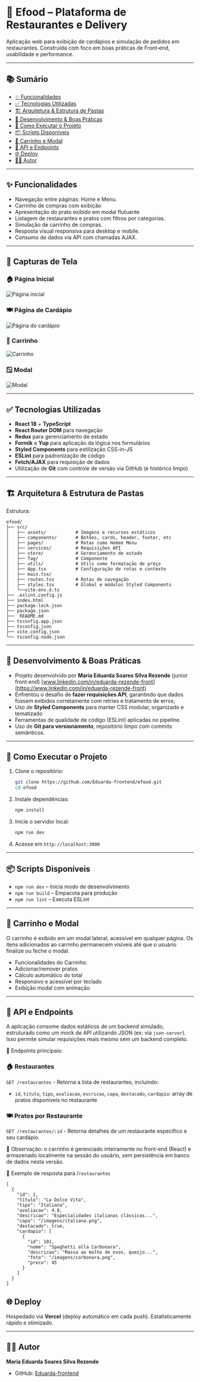 # 🍔 Efood – Plataforma de Restaurantes e Delivery

Aplicação web para exibição de cardápios e simulação de pedidos em restaurantes. Construída com foco em boas práticas de Front‑end, usabilidade e performance.

---

## 📚 Sumário

* [✨ Funcionalidades](#-funcionalidades)
* [✅ Tecnologias Utilizadas](#-tecnologias-utilizadas)
* [🏗️ Arquitetura & Estrutura de Pastas](#️-arquitetura--estrutura-de-pastas)
* [🚧 Desenvolvimento & Boas Práticas](#-desenvolvimento--boas-pr%C3%A1ticas)
* [🚀 Como Executar o Projeto](#-como-executar-o-projeto)
* [📦 Scripts Disponíveis](#-scripts-disponíveis)
* [🛒 Carrinho e Modal](#-carrinho-e-modal)  
* [🔌 API e Endpoints](#-api-e-endpoints)  
* [🌐 Deploy](#-deploy)  
* [👨‍💻 Autor](#-autor)

---

## ✨ Funcionalidades

* Navegação entre páginas: Home e Menu.
* Carrinho de compras com exibição
* Apresentação do prato exibido em modal flutuante
* Listagem de restaurantes e pratos com filtros por categorias.
* Simulação de carrinho de compras.
* Resposta visual responsiva para desktop e mobile.
* Consumo de dados via API com chamadas AJAX.

---

## 📸 Capturas de Tela

### 🏠 Página Inicial
![Página inicial](link-ou-caminho-da-imagem)

### 🍽️ Página de Cardápio
![Página do cardápio](link-ou-caminho-da-imagem)

### 🛒  Carrinho
![Carrinho](link-ou-caminho-da-imagem)

### 🪟 Modal
![Modal](link-ou-caminho-da-imagem)

---

## ✅ Tecnologias Utilizadas

* **React 18** + **TypeScript**
* **React Router DOM** para navegação
* **Redux** para gerenciamento de estado
* **Formik** e **Yup** para aplicação da lógica nos formulários
* **Styled Components** para estilização CSS-in-JS
* **ESLint** para padronização de código
* **Fetch/AJAX** para requisição de dados
* Utilização de **Git** com controle de versão via GitHub (e histórico limpo)

---

## 🏗️ Arquitetura & Estrutura de Pastas

Estrutura:

```
efood/
├── src/
│   ├── assets/           # Imagens e recursos estáticos
│   ├── components/       # Botões, cards, header, footer, etc
│   ├── pages/            # Rotas como Homee Menu
│   ├── services/         # Requisições API
│   ├── store/            # Gerenciamento de estado
│   ├── Tag/              # Componente
│   ├── utils/            # Utils como formatação de preço
│   ├── App.tsx           # Configuração de rotas e contexto
│   ├── main.tsx/
│   ├── routes.tsx        # Rotas de navegação
│   ├── styles.tsx        # Global e módulos Styled Components
│   └──vite-env.d.ts 
├── .eslint.config.js
├── index.html
├── package-lock.json   
├── package.json
├──  README.md
├── tsconfig.app.json
├── tsconfig.json
├── vite.config.json
└── tsconfig.node.json
```

---

## 🚧 Desenvolvimento & Boas Práticas

* Projeto desenvolvido por **Maria Eduarda Soares Silva Rezende** (junior front‑end) [www.linkedin.com/in/eduarda-rezende-front](https://www.linkedin.com/in/eduarda-rezende-front)  
* Enfrentou o desafio de **fazer requisições API**, garantindo que dados fossem exibidos corretamente com retries e tratamento de erros;
* Uso de **Styled Components** para manter CSS modular, organizado e tematizado
* Ferramentas de qualidade de código (ESLint) aplicadas no pipeline.
* Uso de **Git para versionamento**, repositório limpo com commits semânticos.

---

## 🚀 Como Executar o Projeto

1. Clone o repositório:

   ```bash
   git clone https://github.com/Eduarda-frontend/efood.git
   cd efood
   ```
2. Instale dependências:

   ```bash
   npm install
   ```
3. Inicie o servidor local:

   ```bash
   npm run dev
   ```
4. Acesse em `http://localhost:3000`

---

## 📦 Scripts Disponíveis

* `npm run dev` – Inicia modo de desenvolvimento
* `npm run build` – Empacota para produção
* `npm run lint` – Executa ESLint

---

##  🛒 Carrinho e Modal

O carrinho é exibido em um modal lateral, acessível em qualquer página. Os itens adicionados ao carrinho permanecem visíveis até que o usuário finalize ou feche o modal.

* Funcionalidades do Carrinho:
* Adicionar/remover pratos
* Cálculo automático do total
* Responsivo e acessível por teclado
* Exibição modal com animação

---

##  🔌 API e Endpoints

A aplicação consome dados estáticos de um backend simulado, estruturado como um mock de API utilizando JSON (ex: via `json-server`). Isso permite simular requisições reais mesmo sem um backend completo.

📍 Endpoints principais:

### 🏠 Restaurantes

`GET /restaurantes` - Retorna a lista de restaurantes, incluindo:

* `id`, `titulo`, `tipo`, `avaliacao`, `escricao`, `capa`, `destacado`, `cardapio`: array de pratos disponíveis no restaurante

### 🍽️ Pratos por Restaurante

`GET /restaurantes/:id` - Retorna detalhes de um restaurante específico e seu cardápio.

📌 Observação: o carrinho é gerenciado inteiramente no front-end (React) e armazenado localmente na sessão do usuário, sem persistência em banco de dados nesta versão.

📁 Exemplo de resposta para /`restaurantes`

```
[
  {
    "id": 1,
    "titulo": "La Dolce Vita",
    "tipo": "Italiana",
    "avaliacao": 4.8,
    "descricao": "Especialidades italianas clássicas...",
    "capa": "/imagens/italiana.png",
    "destacado": true,
    "cardapio": [
      {
        "id": 101,
        "nome": "Spaghetti alla Carbonara",
        "descricao": "Massa ao molho de ovos, queijo...",
        "foto": "/imagens/carbonara.png",
        "preco": 45
      }
    ]
  }
]

``` 

## 🌐 Deploy

Hospedado via **Vercel** (deploy automático em cada push). Estatisticamente rápido e otimizado.

---

## 👨‍💻 Autor

**Maria Eduarda Soares Silva Rezende**

* GitHub: [Eduarda-frontend](https://github.com/Eduarda-frontend)
